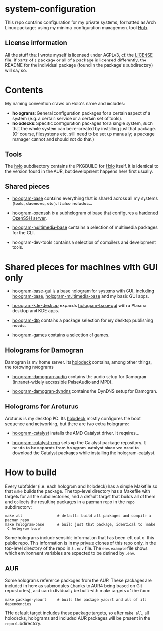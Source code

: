 # system-configuration

This repo contains configuration for my private systems, formatted as Arch
Linux packages using my minimal configuration management tool
[Holo](https://github.com/majewsky/holo).

## License information

All the stuff that I wrote myself is licensed under AGPLv3, cf. the
[LICENSE](LICENSE) file. If parts of a package or all of a package is licensed
differently, the README for the individual package (found in the package's
subdirectory) will say so.

# Contents

My naming convention draws on Holo's name and includes:

* **holograms**: General configuration packages for a certain aspect of a
  system (e.g. a certain service or a certain set of tools).
* **holodecks**: Specific configuration packages for a single system, such that
  the whole system can be re-created by installing just that package. (Of
  course, filesystems etc. still need to be set up manually; a package manager
  cannot and should not do that.)

## Tools

The [holo](holo) subdirectory contains the PKGBUILD for
[Holo](https://github.com/majewsky/holo) itself. It is identical to the version
found in the AUR, but development happens here first usually.

## Shared pieces

* [hologram-base](hologram-base) contains everything that is shared across all
  my systems (tools, daemons, etc.). It also includes...

* [hologram-openssh](hologram-openssh) is a subhologram of base that configures
  a [hardened OpenSSH server](https://stribika.github.io/2015/01/04/secure-secure-shell.html).

* [hologram-multimedia-base](hologram-multimedia-base) contains a selection of
  multimedia packages for the CLI.

* [hologram-dev-tools](hologram-dev-tools) contains a selection of compilers
  and development tools.

# Shared pieces for machines with GUI only

* [hologram-base-gui](hologram-base-gui) is a base hologram for systems with
  GUI, including [hologram-base](hologram-base),
  [hologram-multimedia-base](hologram-multimedia-base) and my basic GUI apps.

* [hologram-kde-desktop](hologram-kde-desktop) expands
  [hologram-base-gui](hologram-base-gui) with a Plasma desktop and KDE apps.

* [hologram-dtp](hologram-dtp) contains a package selection for my desktop
  publishing needs.

* [hologram-games](hologram-games) contains a selection of games.

## Holograms for Damogran

Damogran is my home server. Its [holodeck](holodeck-damogran) contains, among
other things, the following holograms:

* [hologram-damogran-audio](hologram-damogran-audio) contains the audio
  setup for Damogran (intranet-widely accessible PulseAudio and MPD).

* [hologram-damogran-dyndns](hologram-damogran-dyndns) contains the DynDNS
  setup for Damogran.

## Holograms for Arcturus

Arcturus is my desktop PC. Its [holodeck](holodeck-arcturus) mostly configures
the boot sequence and networking, but there are two extra holograms:

* [hologram-catalyst](hologram-catalyst) installs the AMD Catalyst driver. It
  requires...

* [hologram-catalyst-repo](hologram-catalyst-repo) sets up the Catalyst package
  repository. It needs to be separate from hologram-catalyst since we need to
  download the Catalyst packages while installing the hologram-catalyst.

# How to build

Every subfolder (i.e. each hologram and holodeck) has a simple Makefile so that
`make` builds the package. The top-level directory has a Makefile with targets
for all the subdirectories, and a default target that builds all of them and
collects the resulting packages in a pacman repo in the `repo` subdirectory:

    make all                # default: build all packages and compile a pacman repo
    make hologram-base      # build just that package, identical to `make -C hologram-base`

Some holograms include sensible information that has been left out of this
public repo. This information is in my private clones of this repo only, in the
top-level directory of the repo in a `.env` file. The
[`env.example`](env.example) file shows which environment variables are
expected to be defined by `.env`.

## AUR

Some holograms reference packages from the AUR. These packages are included in
here as submodules (thanks to AUR4 being based on Git repositories), and can
individually be built with make targets of the form:

    make package-yaourt     # build the package yaourt and all of its dependencies

THe default target includes these package targets, so after `make all`, all
holodecks, holograms and included AUR packages will be present in the `repo`
subdirectory.
